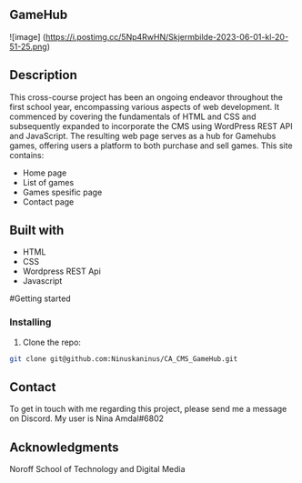 ## GameHub
![image] (https://i.postimg.cc/5Np4RwHN/Skjermbilde-2023-06-01-kl-20-51-25.png)
## Description
This cross-course project has been an ongoing endeavor throughout the first school year, encompassing various aspects of web development. It commenced by covering the fundamentals of HTML and CSS and subsequently expanded to incorporate the CMS using WordPress REST API and JavaScript. The resulting web page serves as a hub for Gamehubs games, offering users a platform to both purchase and sell games. 
This site contains:
- Home page
- List of games
- Games spesific page
- Contact page

## Built with
- HTML
- CSS
- Wordpress REST Api
- Javascript

#Getting started
### Installing

1. Clone the repo:
```bash
git clone git@github.com:Ninuskaninus/CA_CMS_GameHub.git
```

## Contact 
To get in touch with me regarding this project, please send me a message on Discord. My user is Nina Amdal#6802

## Acknowledgments
Noroff School of Technology and Digital Media

